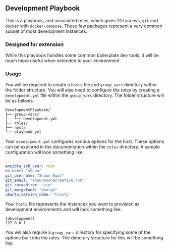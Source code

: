 ## Development Playbook

This is a playbook, and associated roles, which gives `SSH` access, `git` and `docker` with `docker-compose`. These 
few packages represent a very common subset of most development instances. 

### Designed for extension

While this playbook handles some common boilerplate dev tools, it will be much more useful when extended to your 
environment. 

### Usage

You will be required to create a `hosts` file and `group_vars` directory within the folder structure. You will also 
need to configure the roles by creating a `development.yml` file within the `group_vars` directory. The folder structure
will be as follows:

```
DevelopmentPlaybook/
├── group-vars/
│   └── development.yml
├── roles/
├── hosts
└── playbook.yml
```

Your `development.yml` configures various options for the host. These options can be explored in the documentation within
the `roles` directory. A sample configuration will look something like:

```yml
---
ansible_ssh_user: root
os_user: "shaun"
git_username: "Shaun Egan"
git_email: "shaun@nonacreative.com"
git_coreeditor: "vim"
git_mergetool: "emerge"
ubuntu_version_name: "trusty"
```

Your `hosts` file represents the instances you want to provision as development environments and will look something 
like:

```
[development]
127.0.0.1
```

You will also require a `group_vars` directory for specifying some of the options built into the roles. The directory 
structure for this will be something like: